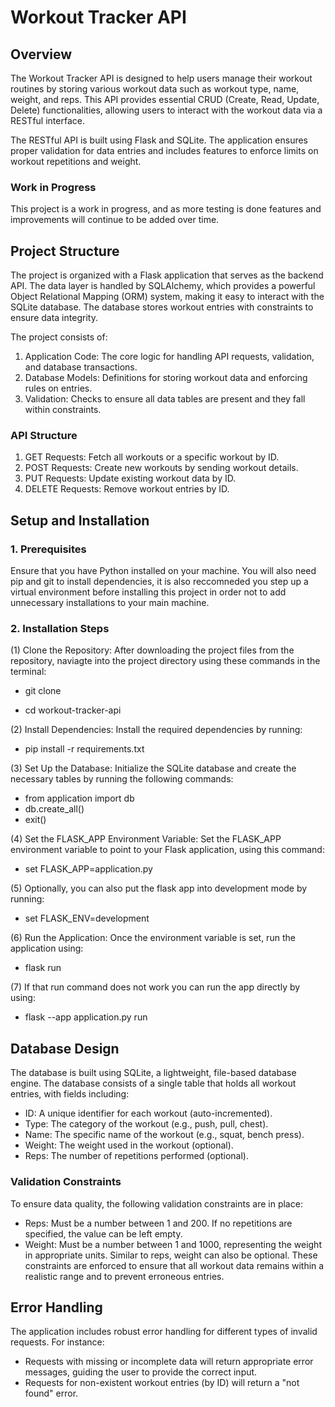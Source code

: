 # Workout Tracker API

## Overview
The Workout Tracker API is designed to help users manage their workout routines by storing various workout data such as workout type, name, weight, and reps. This API provides essential CRUD (Create, Read, Update, Delete) functionalities, allowing users to interact with the workout data via a RESTful interface. 

The RESTful API is built using Flask and SQLite. The application ensures proper validation for data entries and includes features to enforce limits on workout repetitions and weight.

### Work in Progress
This project is a work in progress, and as more testing is done features and improvements will continue to be added over time.

## Project Structure 
The project is organized with a Flask application that serves as the backend API. The data layer is handled by SQLAlchemy, which provides a powerful Object Relational Mapping (ORM) system, making it easy to interact with the SQLite database. The database stores workout entries with constraints to ensure data integrity.

The project consists of:

1. Application Code: The core logic for handling API requests, validation, and database transactions.
2. Database Models: Definitions for storing workout data and enforcing rules on entries.
3. Validation: Checks to ensure all data tables are present and they fall within constraints. 

### API Structure
1. GET Requests: Fetch all workouts or a specific workout by ID.
2. POST Requests: Create new workouts by sending workout details.
3. PUT Requests: Update existing workout data by ID.
4. DELETE Requests: Remove workout entries by ID.

## Setup and Installation
### 1. Prerequisites
Ensure that you have Python installed on your machine. You will also need pip and git to install dependencies, it is also reccomneded you step up a virtual environment before installing this project in order not to add unnecessary installations to your main machine. 

### 2. Installation Steps 
(1) Clone the Repository:
After downloading the project files from the repository, naviagte into the project directory using these commands in the terminal:

* git clone <repository-url>
  
* cd workout-tracker-api

(2) Install Dependencies:
Install the required dependencies by running:

- pip install -r requirements.txt

(3) Set Up the Database:
Initialize the SQLite database and create the necessary tables by running the following commands:
- from application import db
- db.create_all()
- exit()

(4) Set the FLASK_APP Environment Variable:
Set the FLASK_APP environment variable to point to your Flask application, using this command:

- set FLASK_APP=application.py

(5) Optionally, you can also put the flask app into development mode by running:

- set FLASK_ENV=development

(6) Run the Application:
Once the environment variable is set, run the application using:
- flask run

(7) If that run command does not work you can run the app directly by using:

- flask --app application.py run

## Database Design

The database is built using SQLite, a lightweight, file-based database engine. The database consists of a single table that holds all workout entries, with fields including:

- ID: A unique identifier for each workout (auto-incremented).
- Type: The category of the workout (e.g., push, pull, chest).
- Name: The specific name of the workout (e.g., squat, bench press).
- Weight: The weight used in the workout (optional).
- Reps: The number of repetitions performed (optional).

### Validation Constraints
To ensure data quality, the following validation constraints are in place:

- Reps: Must be a number between 1 and 200. If no repetitions are specified, the value can be left empty.
- Weight: Must be a number between 1 and 1000, representing the weight in appropriate units. Similar to reps, weight can also be optional.
These constraints are enforced to ensure that all workout data remains within a realistic range and to prevent erroneous entries.

## Error Handling

The application includes robust error handling for different types of invalid requests. For instance:

- Requests with missing or incomplete data will return appropriate error messages, guiding the user to provide the correct input.
- Requests for non-existent workout entries (by ID) will return a "not found" error.

